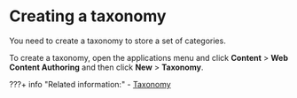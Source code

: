 # Creating a taxonomy

You need to create a taxonomy to store a set of categories.

To create a taxonomy, open the applications menu and click **Content** \> **Web Content Authoring** and then click **New** \> **Taxonomy**.

???+ info "Related information:"
    - [Taxonomy](../../../../../../build_sites/create_sites/building_website/site_taxonomy.md)


